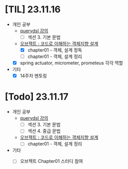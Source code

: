 # [TIL] 23.11.16
* 개인 공부
    * [querydsl 강의](https://www.inflearn.com/course/querydsl-%EC%8B%A4%EC%A0%84/dashboard)
        * [ ] 섹션 3. 기본 문법
    * [오브젝트 : 코드로 이해하는 객체지향 설계](https://www.yes24.com/Product/Goods/74219491)
      * [x] chapter01 - 객체, 설계 정독 
      * [ ] chapter01 - 객체, 설계 정리
    * [x] spring actuator, micrometer, prometeus 각각 역할
* 기타
    * [x] 14주차 멘토링
    
# [Todo] 23.11.17

* 개인 공부
    * [querydsl 강의](https://www.inflearn.com/course/querydsl-%EC%8B%A4%EC%A0%84/dashboard)
        * [ ] 섹션 3. 기본 문법
        * [ ] 섹션 4. 중급 문법
    * [오브젝트 : 코드로 이해하는 객체지향 설계](https://www.yes24.com/Product/Goods/74219491)
        * [ ] chapter01 - 객체, 설계 정리
* 기타
    * [ ] 오브젝트 Chapter01 스터디 참여

  

